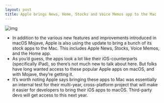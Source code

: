```yaml
---
layout: post
title: Apple brings News, Home, Stocks and Voice Memos app to the Mac
---
```

![img](http://media.idownloadblog.com/wp-content/uploads/2018/06/macos-apps.jpg)
* In addition to the various new features and improvements introduced in macOS Mojave, Apple is also using the update to bring a bunch of its stock apps to the Mac. This includes Apple News, Stocks, Voice Memos, and the Home app.
* As you’d guess, the apps look a lot like their iOS-counterparts (specifically iPad), so there’s not much new to talk about here. But folks have long wanted access to these popular Apple apps on macOS, and with Mojave, they’re getting it.
* It’s worth noting Apple says bringing these apps to Mac was essentially an internal test for their multi-year, cross-platform project that will make it easier for developers to bring their iOS apps to macOS. Third-party devs will get access to this next year.

